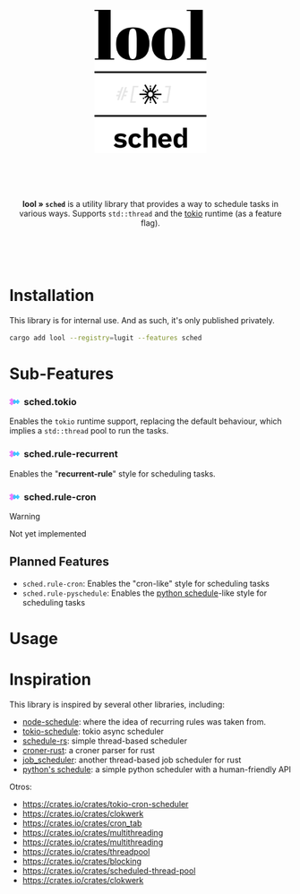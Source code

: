<p align="center"><img src="../../.github/img/logo-tokio-sched.svg" height="256"></p>

<br>
<br>
<br>

<p align="center">
<b>lool » <code>sched</code></b> is a utility library that provides a way to schedule tasks in various ways. Supports <code>std::thread</code> and the <a href="https://tokio.rs">tokio</a> runtime (as a feature flag).
</p>


<br>
<br>
<br>

# Installation

This library is for internal use. And as such, it's only published privately. 

```bash
cargo add lool --registry=lugit --features sched
```

# Sub-Features


### <a><img alt="has subfeatures" src="../../.github/img/icon-has-submodules.svg" height="12"></a>&nbsp;&nbsp;sched.tokio

Enables the `tokio` runtime support, replacing the default behaviour, which implies a `std::thread` pool to run the tasks.

### <a><img alt="has subfeatures" src="../../.github/img/icon-has-submodules.svg" height="12"></a>&nbsp;&nbsp;sched.rule-recurrent

Enables the "**recurrent-rule**" style for scheduling tasks.

### <a><img alt="has subfeatures" src="../../.github/img/icon-has-submodules.svg" height="12"></a>&nbsp;&nbsp;sched.rule-cron

> [!WARNING]
> 
> Not yet implemented

## Planned Features

- `sched.rule-cron`: Enables the "cron-like" style for scheduling tasks
- `sched.rule-pyschedule`: Enables the [python schedule](https://pypi.org/project/schedule/)-like
  style for scheduling tasks

# Usage

<!-- 
TODO 
-->


# Inspiration

This library is inspired by several other libraries, including:

- [node-schedule](https://github.com/node-schedule/node-schedule?tab=readme-ov-file#recurrence-rule-scheduling): 
  where the idea of recurring rules was taken from.
- [tokio-schedule](https://github.com/dedefer/tokio_schedule): tokio async scheduler
- [schedule-rs](https://github.com/mehcode/schedule-rs): simple thread-based scheduler
- [croner-rust](https://github.com/hexagon/croner-rust): a croner parser for rust
- [job_scheduler](https://github.com/lholden/job_scheduler): another thread-based job scheduler for
  rust
- [python's schedule](https://pypi.org/project/schedule/): a simple python scheduler with 
  a human-friendly API


Otros:

- https://crates.io/crates/tokio-cron-scheduler
- https://crates.io/crates/clokwerk
- https://crates.io/crates/cron_tab
- https://crates.io/crates/multithreading
- https://crates.io/crates/multithreading
- https://crates.io/crates/threadpool
- https://crates.io/crates/blocking
- https://crates.io/crates/scheduled-thread-pool
- https://crates.io/crates/clokwerk
